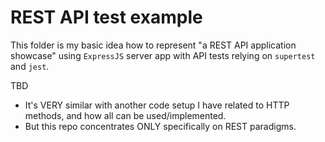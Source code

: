 REST API test example
===

This folder is my basic idea how to represent "a REST API application showcase" using `ExpressJS` server app with API tests relying on `supertest` and `jest`.

TBD

- It's VERY similar with another code setup I have related to HTTP methods, and how all can be used/implemented.
- But this repo concentrates ONLY specifically on REST paradigms.

